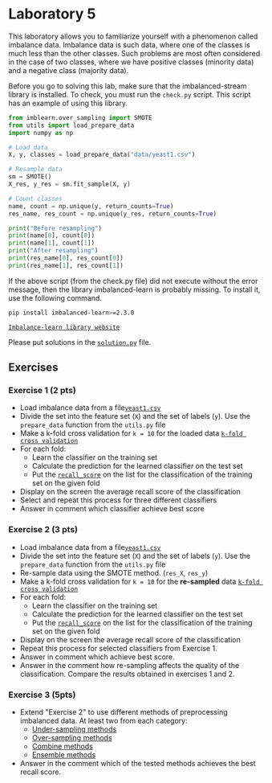 # Laboratory 5

This laboratory allows you to familiarize yourself with a phenomenon called imbalance data. Imbalance data is such data, where one of the classes is much less than the other classes. Such problems are most often considered in the case of two classes, where we have positive classes (minority data) and a negative class (majority data).

Before you go to solving this lab, make sure that the imbalanced-stream library is installed. To check, you must run the `check.py` script. This script has an example of using this library.

```python
from imblearn.over_sampling import SMOTE
from utils import load_prepare_data
import numpy as np

# Load data
X, y, classes = load_prepare_data("data/yeast1.csv")

# Resample data
sm = SMOTE()
X_res, y_res = sm.fit_sample(X, y)

# Count classes
name, count = np.unique(y, return_counts=True)
res_name, res_count = np.unique(y_res, return_counts=True)

print("Before resampling")
print(name[0], count[0])
print(name[1], count[1])
print("After resampling")
print(res_name[0], res_count[0])
print(res_name[1], res_count[1])
```

If the above script (from the check.py file) did not execute without the error message, then the library imbalanced-learn is probably missing. To install it, use the following command.

```bash
pip install imbalanced-learn>=2.3.0
```

[`Imbalance-learn library website`](https://imbalanced-learn.org/en/stable/index.html)

Please put solutions in the [`solution.py`](solution.py) file.

## Exercises

### Exercise 1 (2 pts)

- Load imbalance data from a file[`yeast1.csv`](data/yeast1.csv)
- Divide the set into the feature set (`X`) and the set of labels (`y`). Use the `prepare_data` function from the `utils.py` file
- Make a k-fold cross validation for `k = 10` for the loaded data [`k-fold cross validation`](https://scikit-learn.org/stable/modules/generated/sklearn.model_selection.KFold.html)
- For each fold:
  - Learn the classifier on the training set
  - Calculate the prediction for the learned classifier on the test set
  - Put the [`recall_score`](https://scikit-learn.org/stable/modules/generated/sklearn.metrics.recall_score.html) on the list for the classification of the training set on the given fold
- Display on the screen the average recall score of the classification
- Select and repeat this process for three different classifiers
- Answer in comment which classifier achieve best score

### Exercise 2 (3 pts)

- Load imbalance data from a file[`yeast1.csv`](data/yeast1.csv)
- Divide the set into the feature set (`X`) and the set of labels (`y`). Use the `prepare_data` function from the `utils.py` file
- Re-sample data using the SMOTE method. (`res_X`, `res_y`)
- Make a k-fold cross validation for `k = 10` for the **re-sampled** data [`k-fold cross validation`](https://scikit-learn.org/stable/modules/generated/sklearn.model_selection.KFold.html)
- For each fold:
  - Learn the classifier on the training set
  - Calculate the prediction for the learned classifier on the test set
  - Put the [`recall_score`](https://scikit-learn.org/stable/modules/generated/sklearn.metrics.recall_score.html) on the list for the classification of the training set on the given fold
- Display on the screen the average recall score of the classification
- Repeat this process for selected classifiers from Exercise 1.
- Answer in comment which achieve best score.
- Answer in the comment how re-sampling affects the quality of the classification. Compare the results obtained in exercises 1 and 2.

### Exercise 3 (5pts)

- Extend "Exercise 2" to use different methods of preprocessing imbalanced data. At least two from each category:
  - [Under-sampling methods](https://imbalanced-learn.org/en/stable/api.html#module-imblearn.under_sampling)
  - [Over-sampling methods](https://imbalanced-learn.org/en/stable/api.html#module-imblearn.over_sampling)
  - [Combine methods](https://imbalanced-learn.org/en/stable/api.html#module-imblearn.combine)
  - [Ensemble methods](https://imbalanced-learn.org/en/stable/api.html#module-imblearn.ensemble)
- Answer in the comment which of the tested methods achieves the best recall score.
